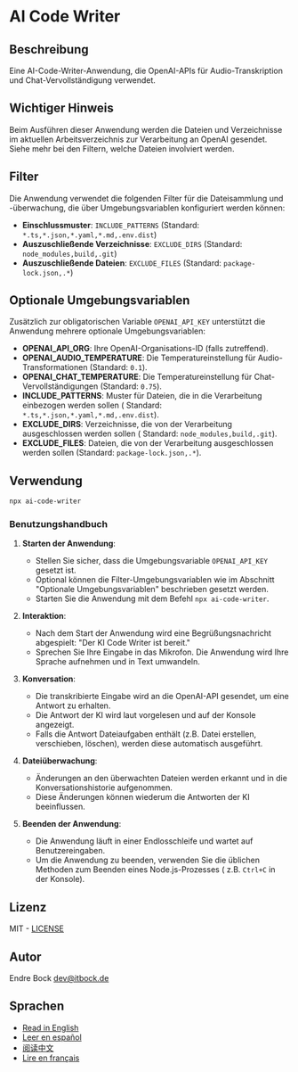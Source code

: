 # AI Code Writer

## Beschreibung

Eine AI-Code-Writer-Anwendung, die OpenAI-APIs für Audio-Transkription und Chat-Vervollständigung verwendet.

## Wichtiger Hinweis

Beim Ausführen dieser Anwendung werden die Dateien und Verzeichnisse im aktuellen Arbeitsverzeichnis zur Verarbeitung an
OpenAI gesendet. Siehe mehr bei den Filtern, welche Dateien involviert werden.

## Filter

Die Anwendung verwendet die folgenden Filter für die Dateisammlung und -überwachung, die über Umgebungsvariablen
konfiguriert werden können:

- **Einschlussmuster**: `INCLUDE_PATTERNS` (Standard: `*.ts,*.json,*.yaml,*.md,.env.dist`)
- **Auszuschließende Verzeichnisse**: `EXCLUDE_DIRS` (Standard: `node_modules,build,.git`)
- **Auszuschließende Dateien**: `EXCLUDE_FILES` (Standard: `package-lock.json,.*`)

## Optionale Umgebungsvariablen

Zusätzlich zur obligatorischen Variable `OPENAI_API_KEY` unterstützt die Anwendung mehrere optionale Umgebungsvariablen:

- **OPENAI_API_ORG**: Ihre OpenAI-Organisations-ID (falls zutreffend).
- **OPENAI_AUDIO_TEMPERATURE**: Die Temperatureinstellung für Audio-Transformationen (Standard: `0.1`).
- **OPENAI_CHAT_TEMPERATURE**: Die Temperatureinstellung für Chat-Vervollständigungen (Standard: `0.75`).
- **INCLUDE_PATTERNS**: Muster für Dateien, die in die Verarbeitung einbezogen werden sollen (
  Standard: `*.ts,*.json,*.yaml,*.md,.env.dist`).
- **EXCLUDE_DIRS**: Verzeichnisse, die von der Verarbeitung ausgeschlossen werden sollen (
  Standard: `node_modules,build,.git`).
- **EXCLUDE_FILES**: Dateien, die von der Verarbeitung ausgeschlossen werden sollen (Standard: `package-lock.json,.*`).

## Verwendung

```sh
npx ai-code-writer
```

### Benutzungshandbuch

1. **Starten der Anwendung**:
    - Stellen Sie sicher, dass die Umgebungsvariable `OPENAI_API_KEY` gesetzt ist.
    - Optional können die Filter-Umgebungsvariablen wie im Abschnitt "Optionale Umgebungsvariablen" beschrieben gesetzt
      werden.
    - Starten Sie die Anwendung mit dem Befehl `npx ai-code-writer`.

2. **Interaktion**:
    - Nach dem Start der Anwendung wird eine Begrüßungsnachricht abgespielt: "Der KI Code Writer ist bereit."
    - Sprechen Sie Ihre Eingabe in das Mikrofon. Die Anwendung wird Ihre Sprache aufnehmen und in Text umwandeln.

3. **Konversation**:
    - Die transkribierte Eingabe wird an die OpenAI-API gesendet, um eine Antwort zu erhalten.
    - Die Antwort der KI wird laut vorgelesen und auf der Konsole angezeigt.
    - Falls die Antwort Dateiaufgaben enthält (z.B. Datei erstellen, verschieben, löschen), werden diese automatisch
      ausgeführt.

4. **Dateiüberwachung**:
    - Änderungen an den überwachten Dateien werden erkannt und in die Konversationshistorie aufgenommen.
    - Diese Änderungen können wiederum die Antworten der KI beeinflussen.

5. **Beenden der Anwendung**:
    - Die Anwendung läuft in einer Endlosschleife und wartet auf Benutzereingaben.
    - Um die Anwendung zu beenden, verwenden Sie die üblichen Methoden zum Beenden eines Node.js-Prozesses (
      z.B. `Ctrl+C` in der Konsole).

## Lizenz

MIT - [LICENSE](./LICENSE)

## Autor

Endre Bock <dev@itbock.de>

## Sprachen

- [Read in English](./README.md)
- [Leer en español](./README_es.md)
- [阅读中文](./README_zh.md)
- [Lire en français](./README_fr.md)

